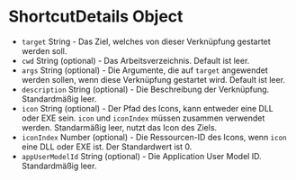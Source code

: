 # ShortcutDetails Object

* `target` String - Das Ziel, welches von dieser Verknüpfung gestartet werden soll.
* `cwd` String (optional) - Das Arbeitsverzeichnis. Default ist leer.
* `args` String (optional) - Die Argumente, die auf `target` angewendet werden sollen, wenn diese Verknüpfung gestartet wird. Default ist leer.
* `description` String (optional) - Die Beschreibung der Verknüpfung. Standardmäßig leer.
* `icon` String (optional) - Der Pfad des Icons, kann entweder eine DLL oder EXE sein. `icon` und `iconIndex` müssen zusammen verwendet werden. Standarmäßig leer, nutzt das Icon des Ziels.
* `iconIndex` Number (optional) - Die Ressourcen-ID des Icons, wenn `icon` eine DLL oder EXE ist. Der Standardwert ist 0.
* ` appUserModelId ` String (optional) - Die Application User Model ID. Standardmäßig leer.
